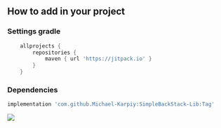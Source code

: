 ## How to add in your project
### Settings gradle
```groovy
	allprojects {
		repositories {
			maven { url 'https://jitpack.io' }
		}
	}
```
### Dependencies
```groovy
implementation 'com.github.Michael-Karpiy:SimpleBackStack-Lib:Tag'
```
[![](https://jitpack.io/v/Michael-Karpiy/SimpleBackStack-Lib.svg)](https://jitpack.io/#Michael-Karpiy/SimpleBackStack-Lib)
